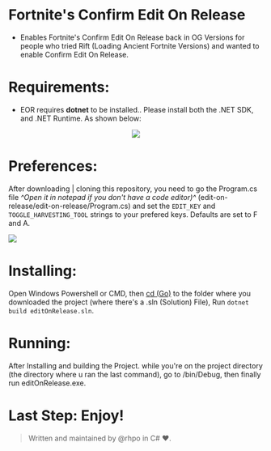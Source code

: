 # Fortnite's Confirm Edit On Release
+ Enables Fortnite's Confirm Edit On Release back in OG Versions for people who tried Rift (Loading Ancient Fortnite Versions) and wanted to enable Confirm Edit On Release.


# Requirements: 
+ EOR requires **dotnet** to be installed.. Please install both the .NET SDK, and .NET Runtime. As shown below:

<center>
<img src="https://i.snipboard.io/oJwFZA.jpg" />
</center>

# Preferences:
After downloading | cloning this repository, you need to go the Program.cs file *^Open it in notepad if you don't have a code editor)^* (edit-on-release/edit-on-release/Program.cs) and set the ``EDIT_KEY`` and ``TOGGLE_HARVESTING_TOOL`` strings to your prefered keys. Defaults are set to <key>F</key> and <key>A</key>.


![](https://i.snipboard.io/aRGyiI.jpg)


# Installing: 
Open Windows Powershell or CMD, then [cd (Go)](https://www.google.com/url?sa=t&rct=j&q=&esrc=s&source=web&cd=&cad=rja&uact=8&ved=2ahUKEwjRiuy_wYL5AhVaiP0HHWmSAB0QFnoECAQQAw&url=https%3A%2F%2Flinuxize.com%2Fpost%2Flinux-cd-command%2F&usg=AOvVaw2iUNYU5u3oQ5qwzU58IS4q) to the folder where you downloaded the project (where there's a .sln (Solution) File), Run ``dotnet build editOnRelease.sln``.

# Running:
After Installing and building the Project. while you're on the project directory (the directory where u ran the last command), go to /bin/Debug, then finally run editOnRelease.exe.

# Last Step: Enjoy!
> Written and maintained by @rhpo in C# ❤️.
